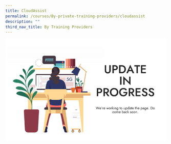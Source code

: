 ```yaml
---
title: CloudAssist
permalink: /courses/By-private-training-providers/cloudassist
description: ""
third_nav_title: By Training Providers
---
```


![To be updated soon](/images/banners-and-logos/Webpage%20Update-S.png)
